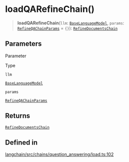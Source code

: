loadQARefineChain()
===================

> **loadQARefineChain**(`llm`: [`BaseLanguageModel`](/docs/api/base_language/classes/BaseLanguageModel), `params`: [`RefineQAChainParams`](/docs/api/chains/interfaces/RefineQAChainParams) = `{}`): [`RefineDocumentsChain`](/docs/api/chains/classes/RefineDocumentsChain)

Parameters[​](#parameters "Direct link to Parameters")
------------------------------------------------------

Parameter

Type

`llm`

[`BaseLanguageModel`](/docs/api/base_language/classes/BaseLanguageModel)

`params`

[`RefineQAChainParams`](/docs/api/chains/interfaces/RefineQAChainParams)

Returns[​](#returns "Direct link to Returns")
---------------------------------------------

[`RefineDocumentsChain`](/docs/api/chains/classes/RefineDocumentsChain)

Defined in[​](#defined-in "Direct link to Defined in")
------------------------------------------------------

[langchain/src/chains/question\_answering/load.ts:102](https://github.com/hwchase17/langchainjs/blob/46e1734/langchain/src/chains/question_answering/load.ts#L102)